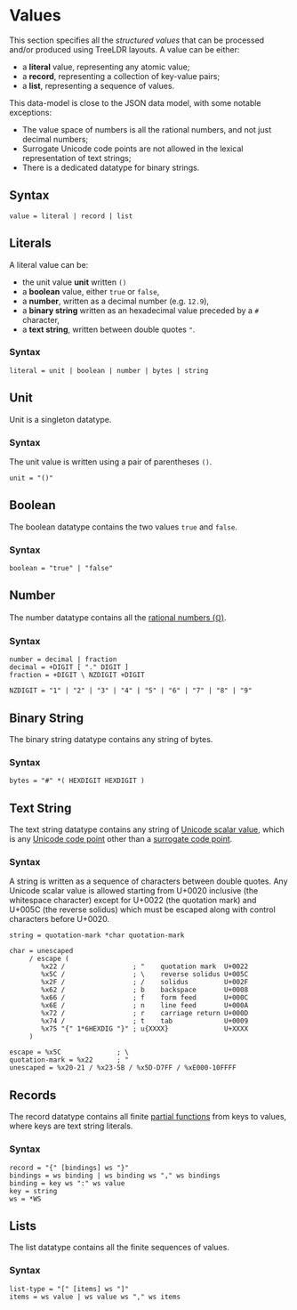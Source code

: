 # Values

This section specifies all the *structured values* that can be processed and/or produced using TreeLDR layouts. A value can be either:
  - a **literal** value, representing any atomic value;
  - a **record**, representing a collection of key-value pairs;
  - a **list**, representing a sequence of values.

This data-model is close to the JSON data model, with some notable exceptions:
  - The value space of numbers is all the rational numbers, and not just decimal numbers;
  - Surrogate Unicode code points are not allowed in the lexical representation of text strings;
  - There is a dedicated datatype for binary strings.

## Syntax

```abnf
value = literal | record | list
```

## Literals

A literal value can be:
  - the unit value **unit** written `()`
  - a **boolean** value, either `true` or `false`,
  - a **number**, written as a decimal number (e.g. `12.9`),
  - a **binary string** written as an hexadecimal value preceded by a `#` character,
  - a **text string**, written between double quotes `"`.

### Syntax

```abnf
literal = unit | boolean | number | bytes | string
```

## Unit

Unit is a singleton datatype.

### Syntax

The unit value is written using a pair of parentheses `()`.

```abnf
unit = "()"
```

## Boolean

The boolean datatype contains the two values `true` and `false`.

### Syntax

```abnf
boolean = "true" | "false"
```

## Number

The number datatype contains all the [rational numbers (ℚ)](https://en.wikipedia.org/wiki/Rational_number).

### Syntax

```abnf
number = decimal | fraction
decimal = +DIGIT [ "." DIGIT ]
fraction = +DIGIT \ NZDIGIT +DIGIT

NZDIGIT = "1" | "2" | "3" | "4" | "5" | "6" | "7" | "8" | "9"
```

## Binary String

The binary string datatype contains any string of bytes.

### Syntax

```abnf
bytes = "#" *( HEXDIGIT HEXDIGIT )
```

## Text String

The text string datatype contains any string of [Unicode scalar value](https://www.unicode.org/glossary/#unicode_scalar_value), which is any [Unicode code point](https://www.unicode.org/glossary/#code_point) other than a [surrogate code point](https://www.unicode.org/glossary/#surrogate_code_point).

### Syntax

A string is written as a sequence of characters between double quotes. Any
Unicode scalar value is allowed starting from U+0020 inclusive (the whitespace
character) except for U+0022 (the quotation mark) and U+005C (the reverse
solidus) which must be escaped along with control characters before U+0020.

```abnf
string = quotation-mark *char quotation-mark

char = unescaped
     / escape (
        %x22 /                 ; "    quotation mark  U+0022
        %x5C /                 ; \    reverse solidus U+005C
        %x2F /                 ; /    solidus         U+002F
        %x62 /                 ; b    backspace       U+0008
        %x66 /                 ; f    form feed       U+000C
        %x6E /                 ; n    line feed       U+000A
        %x72 /                 ; r    carriage return U+000D
        %x74 /                 ; t    tab             U+0009
        %x75 "{" 1*6HEXDIG "}" ; u{XXXX}              U+XXXX
     )

escape = %x5C              ; \
quotation-mark = %x22      ; "
unescaped = %x20-21 / %x23-5B / %x5D-D7FF / %xE000-10FFFF
```

## Records

The record datatype contains all finite [partial functions](https://en.wikipedia.org/wiki/Partial_function) from keys to values, where keys are text string literals.

### Syntax

```abnf
record = "{" [bindings] ws "}"
bindings = ws binding | ws binding ws "," ws bindings
binding = key ws ":" ws value
key = string
ws = *WS
```

## Lists

The list datatype contains all the finite sequences of values.

### Syntax

```abnf
list-type = "[" [items] ws "]"
items = ws value | ws value ws "," ws items
```